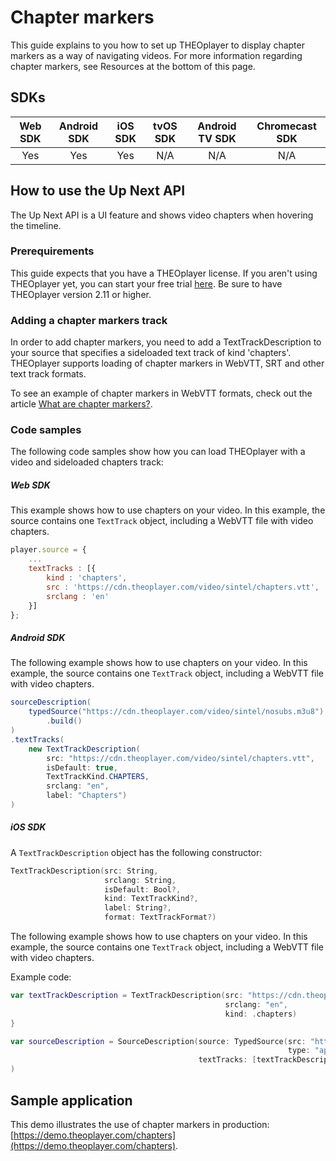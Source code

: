 # Chapter markers

This guide explains to you how to set up THEOplayer to display chapter markers as a way of navigating videos. For more information regarding chapter markers, see Resources at the bottom of this page.

## SDKs
| Web SDK | Android SDK | iOS SDK | tvOS SDK| Android TV SDK | Chromecast SDK |
| :-----: | :---------: | :-----: | :--: | :------------: | :------------: |
|   Yes   |  Yes  |   Yes  | N/A  |      N/A    |      N/A    |

## How to use the Up Next API
The Up Next API is a UI feature and shows video chapters when hovering the timeline. 

### Prerequirements
This guide expects that you have a THEOplayer license. If you aren't using THEOplayer yet, you can start your free trial [here](https://portal.theoplayer.com). Be sure to have THEOplayer version 2.11 or higher.

### Adding a chapter markers track
In order to add chapter markers, you need to add a TextTrackDescription to your source that specifies a sideloaded text track of kind 'chapters'. THEOplayer supports loading of chapter markers in WebVTT, SRT and other text track formats. 

To see an example of chapter markers in WebVTT formats, check out the article [What are chapter markers?](../../../knowledge-base/03-playback/01-what-are-chapter-markers.md).

### Code samples
The following code samples show how you can load THEOplayer with a video and sideloaded chapters track:

##### Web SDK
This example shows how to use chapters on your video. In this example, the source contains one `TextTrack` object, including a WebVTT file with video chapters. 

```js
player.source = {
    ...
    textTracks : [{
        kind : 'chapters',
        src : 'https://cdn.theoplayer.com/video/sintel/chapters.vtt',
        srclang : 'en'
    }]
};
```

##### Android SDK
The following example shows how to use chapters on your video. In this example, the source contains one `TextTrack` object, including a WebVTT file with video chapters. 

```java
sourceDescription(
    typedSource("https://cdn.theoplayer.com/video/sintel/nosubs.m3u8")
        .build()
)
.textTracks(
    new TextTrackDescription(
        src: "https://cdn.theoplayer.com/video/sintel/chapters.vtt",
        isDefault: true,
        TextTrackKind.CHAPTERS,
        srclang: "en",
        label: "Chapters")
)
```

##### iOS SDK

A `TextTrackDescription` object has the following constructor:

```swift
TextTrackDescription(src: String,
                     srclang: String,
                     isDefault: Bool?,
                     kind: TextTrackKind?,
                     label: String?,
                     format: TextTrackFormat?)
```
The following example shows how to use chapters on your video. In this example, the source contains one `TextTrack` object, including a WebVTT file with video chapters. 

Example code:
```swift
var textTrackDescription = TextTrackDescription(src: "https://cdn.theoplayer.com/video/sintel/chapters.vtt",
                                                srclang: "en",
                                                kind: .chapters)
}

var sourceDescription = SourceDescription(source: TypedSource(src: "https://cdn.theoplayer.com/video/elephants-dream/playlist.m3u8", 
                                                              type: "application/x-mpegurl"), 
                                          textTracks: [textTrackDescription]) 
)
```

## Sample application
This demo illustrates the use of chapter markers in production: [https://demo.theoplayer.com/chapters](https://demo.theoplayer.com/chapters).